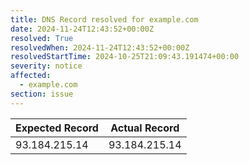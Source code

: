 ```yaml
---
title: DNS Record resolved for example.com
date: 2024-11-24T12:43:52+00:00Z
resolved: True
resolvedWhen: 2024-11-24T12:43:52+00:00Z
resolvedStartTime: 2024-10-25T21:09:43.191474+00:00
severity: notice
affected:
  - example.com
section: issue
---
```


| Expected Record  | Actual Record  |
|------------------|----------------|
| 93.184.215.14 | 93.184.215.14 |
